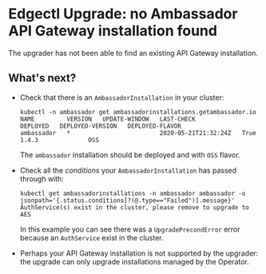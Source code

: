 # Edgectl Upgrade: no Ambassador API Gateway installation found

The upgrader has not been able to find an existing API Gateway installation.

## What's next?

* Check that there is an `AmbassadorInstallation` in your cluster:
  ```
  kubectl -n ambassador get ambassadorinstallations.getambassador.io              
  NAME         VERSION   UPDATE-WINDOW   LAST-CHECK             DEPLOYED   DEPLOYED-VERSION   DEPLOYED-FLAVOR
  ambassador   *                         2020-05-21T21:32:24Z   True       1.4.3              OSS
  ```
  The `ambassador` installation should be deployed and with `OSS` flavor.

* Check all the _conditions_ your `AmbassadorInstallation` has passed through with:
  ```commandline
  kubectl get ambassadorinstallations -n ambassador ambassador -o jsonpath='{.status.conditions[?(@.type=="Failed")].message}'
  AuthService(s) exist in the cluster, please remove to upgrade to AES
  ```
  In this example you can see there was a `UpgradePrecondError` error because an `AuthService`
  exist in the cluster.
  
* Perhaps your API Gateway installation is not supported by the upgrader: the upgrade can only
  upgrade installations managed by the Operator.
